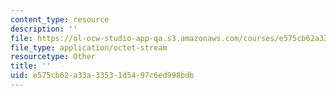 ```yaml
---
content_type: resource
description: ''
file: https://ol-ocw-studio-app-qa.s3.amazonaws.com/courses/e575cb62a33a33531d5497c6ed998bdb_l7Acal_shapes.pdf
file_type: application/octet-stream
resourcetype: Other
title: ''
uid: e575cb62-a33a-3353-1d54-97c6ed998bdb
---
```

